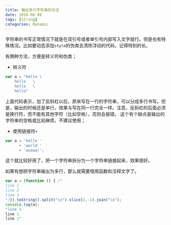 ```yaml
---
title: 输出多行字符串的方法
date: 2016-06-08
tags: [String]
categories: Dynamic
---
```


字符串的书写正常情况下就是在双引号或者单引号内部写入文字就行。但是也有特殊情况。比如要动态添加`style`的伪类去清除浮动的代码，记得特别的长。

有俩种方法，方便是转义符和伪类；

- 转义符
```javascript
var a = "hello \
    hello   \
    hello   \
    hello"
```
上面代码表示，加了反斜杠以后，原来写在一行的字符串，可以分成多行书写。但是，输出的时候还是单行，效果与写在同一行完全一样。注意，反斜杠的后面必须是换行符，而不能有其他字符（比如空格），否则会报错。
这个有个缺点是输出的字符串的空格或比较麻烦，不建议使用；

- 使用链接符`+`
```javascript
var a = 'hello '
      + 'world '
      + 'wsaaa!';
```
这个就比较好用了，把一个字符串拆分为一个字符串链接起来，效果很好。

如果有想把字符串输出为多行，那么就需要借用函数和注释文字了。
```javascript
var a = (function () { /*
line 1
line 2
line 3
*/}).toString().split("\n").slice(1,-1).join("\n");
console.log(a);     
"line 1
line 1
line 1"
```
